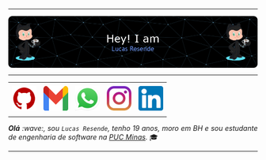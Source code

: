 -----

<div>
<img align="center" alt="Header" src="https://github.com/lucasrsnd/lucasrsnd/blob/main/img/header.png?raw=true"/>
</div>

-----

<div align="center">
<table>
<tr>
 <td align="center" colspan="11"></td>
</tr> 
<tr>
<td><a href="https://github.com/lucasrsnd" target="_blank"><img src="https://github.com/lucasrsnd/lucasrsnd/blob/main/img/github.png?raw=true" width="50px" height="50px"/></a>
</td>
<td><a href="mailto:lucasalves2180@gmail.com" target="_blank"><img src="https://github.com/lucasrsnd/lucasrsnd/blob/main/img/gmail.png?raw=true" width="50px" height="50px"/></a>
</td>
<td><a href="https://wa.me/5532999430189" target="_blank"><img src="https://github.com/lucasrsnd/lucasrsnd/blob/main/img/whatsapp.png?raw=true" width="50px" height="50px"/></a>
</td>
<td><a href="https://www.instagram.com/lucasrsnd1/" target="_blank"><img src="https://github.com/lucasrsnd/lucasrsnd/blob/main/img/instagram.png?raw=true" width="50px" height="50px"/></a>
</td>
<td><a href="https://www.linkedin.com/in/lucasrsnd1/" target="_blank"><img src="https://github.com/lucasrsnd/lucasrsnd/blob/main/img/linkedin.png?raw=true" width="50px" height="50px"/></a>
</td>
</tr>
<tr>
 <td align="center" colspan="11"></td>
</tr> 
</table>

</div>
<div align="justify">
<i><b>Olá</b> :wave:, sou <code>Lucas Resende</code>, tenho 19 anos, moro em BH e sou estudante de engenharia de software na <a href="https://www.pucminas.br/" target="_blank">PUC Minas</a>.</i> ‍🎓<br />
</div>

-----
